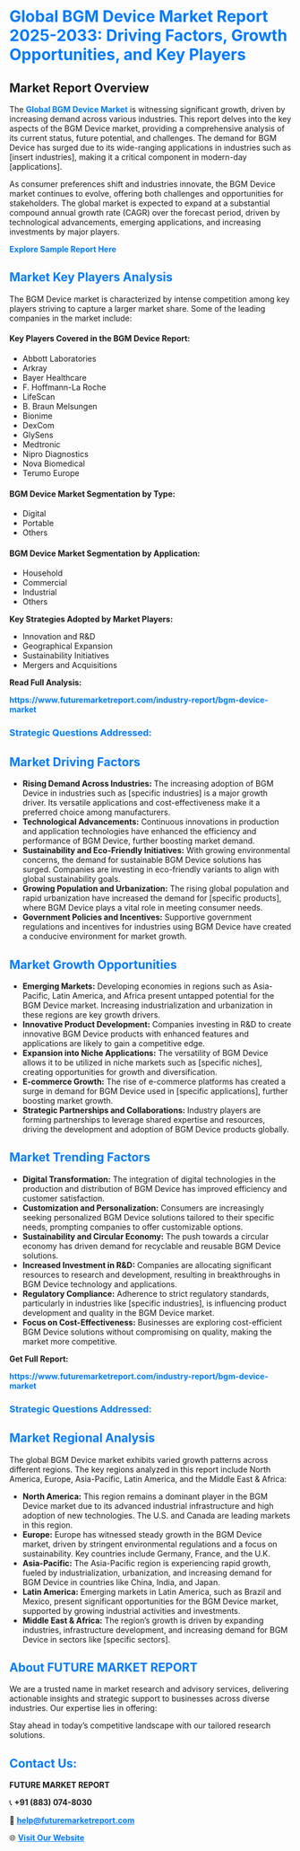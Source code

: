 <h1 style="color: #007BFF;">Global BGM Device Market Report 2025-2033: Driving Factors, Growth Opportunities, and Key Players</h1>

<section id="overview">
<h2>Market Report Overview</h2>
<p>The <a href="https://www.futuremarketreport.com/industry-report/bgm-device-market" style="color: #007BFF; text-decoration: none;"><strong>Global BGM Device Market</strong></a> is witnessing significant growth, driven by increasing demand across various industries. This report delves into the key aspects of the BGM Device market, providing a comprehensive analysis of its current status, future potential, and challenges. The demand for BGM Device has surged due to its wide-ranging applications in industries such as [insert industries], making it a critical component in modern-day [applications].</p>
<p>As consumer preferences shift and industries innovate, the BGM Device market continues to evolve, offering both challenges and opportunities for stakeholders. The global market is expected to expand at a substantial compound annual growth rate (CAGR) over the forecast period, driven by technological advancements, emerging applications, and increasing investments by major players.</p>
</section>

<section id="overview">
<p><a href="https://www.futuremarketreport.com/request-sample/reportId=86480" style="color: #007BFF; text-decoration: none;"><strong>Explore Sample Report Here</strong></a></p>
</section>

<section id="key-players">
<h2 style="color: #007BFF;">Market Key Players Analysis</h2>
<p>The BGM Device market is characterized by intense competition among key players striving to capture a larger market share. Some of the leading companies in the market include:</p>
<h4>Key Players Covered in the BGM Device Report:</h4>
<ul><li>Abbott Laboratories</li><li>Arkray</li><li>Bayer Healthcare</li><li>F. Hoffmann-La Roche</li><li>LifeScan</li><li>B. Braun Melsungen</li><li>Bionime</li><li>DexCom</li><li>GlySens</li><li>Medtronic</li><li>Nipro Diagnostics</li><li>Nova Biomedical</li><li>Terumo Europe</li></ul>
<h4>BGM Device Market Segmentation by Type:</h4>
<ul><li>Digital</li><li>Portable</li><li>Others</li></ul>

<h4>BGM Device Market Segmentation by Application:</h4>
<ul><li>Household</li><li>Commercial</li><li>Industrial</li><li>Others</li></ul>
<p><strong>Key Strategies Adopted by Market Players:</strong></p>
<ul>
<li>Innovation and R&D</li>
<li>Geographical Expansion</li>
<li>Sustainability Initiatives</li>
<li>Mergers and Acquisitions</li>
</ul>
</section>

<section>
<p><strong>Read Full Analysis: </strong></p><a href="https://www.futuremarketreport.com/industry-report/bgm-device-market" style="color: #007BFF; text-decoration: none;"><strong>https://www.futuremarketreport.com/industry-report/bgm-device-market</strong></a>
<h3 style="color: #007BFF;">Strategic Questions Addressed:</h3>
</section>

<section id="driving-factors">
<h2 style="color: #007BFF;">Market Driving Factors</h2>
<ul>
<li><strong>Rising Demand Across Industries:</strong> The increasing adoption of BGM Device in industries such as [specific industries] is a major growth driver. Its versatile applications and cost-effectiveness make it a preferred choice among manufacturers.</li>
<li><strong>Technological Advancements:</strong> Continuous innovations in production and application technologies have enhanced the efficiency and performance of BGM Device, further boosting market demand.</li>
<li><strong>Sustainability and Eco-Friendly Initiatives:</strong> With growing environmental concerns, the demand for sustainable BGM Device solutions has surged. Companies are investing in eco-friendly variants to align with global sustainability goals.</li>
<li><strong>Growing Population and Urbanization:</strong> The rising global population and rapid urbanization have increased the demand for [specific products], where BGM Device plays a vital role in meeting consumer needs.</li>
<li><strong>Government Policies and Incentives:</strong> Supportive government regulations and incentives for industries using BGM Device have created a conducive environment for market growth.</li>
</ul>
</section>

<section id="growth-opportunities">
<h2 style="color: #007BFF;">Market Growth Opportunities</h2>
<ul>
<li><strong>Emerging Markets:</strong> Developing economies in regions such as Asia-Pacific, Latin America, and Africa present untapped potential for the BGM Device market. Increasing industrialization and urbanization in these regions are key growth drivers.</li>
<li><strong>Innovative Product Development:</strong> Companies investing in R&D to create innovative BGM Device products with enhanced features and applications are likely to gain a competitive edge.</li>
<li><strong>Expansion into Niche Applications:</strong> The versatility of BGM Device allows it to be utilized in niche markets such as [specific niches], creating opportunities for growth and diversification.</li>
<li><strong>E-commerce Growth:</strong> The rise of e-commerce platforms has created a surge in demand for BGM Device used in [specific applications], further boosting market growth.</li>
<li><strong>Strategic Partnerships and Collaborations:</strong> Industry players are forming partnerships to leverage shared expertise and resources, driving the development and adoption of BGM Device products globally.</li>
</ul>
</section>

<section id="trending-factors">
<h2 style="color: #007BFF;">Market Trending Factors</h2>
<ul>
<li><strong>Digital Transformation:</strong> The integration of digital technologies in the production and distribution of BGM Device has improved efficiency and customer satisfaction.</li>
<li><strong>Customization and Personalization:</strong> Consumers are increasingly seeking personalized BGM Device solutions tailored to their specific needs, prompting companies to offer customizable options.</li>
<li><strong>Sustainability and Circular Economy:</strong> The push towards a circular economy has driven demand for recyclable and reusable BGM Device solutions.</li>
<li><strong>Increased Investment in R&D:</strong> Companies are allocating significant resources to research and development, resulting in breakthroughs in BGM Device technology and applications.</li>
<li><strong>Regulatory Compliance:</strong> Adherence to strict regulatory standards, particularly in industries like [specific industries], is influencing product development and quality in the BGM Device market.</li>
<li><strong>Focus on Cost-Effectiveness:</strong> Businesses are exploring cost-efficient BGM Device solutions without compromising on quality, making the market more competitive.</li>
</ul>
</section>

<section>
<p><strong>Get Full Report: </strong></p><a href="https://www.futuremarketreport.com/industry-report/bgm-device-market" style="color: #007BFF; text-decoration: none;"><strong>https://www.futuremarketreport.com/industry-report/bgm-device-market</strong></a>
<h3 style="color: #007BFF;">Strategic Questions Addressed:</h3>
</section>


<section id="regional-analysis">
<h2 style="color: #007BFF;">Market Regional Analysis</h2>
<p>The global BGM Device market exhibits varied growth patterns across different regions. The key regions analyzed in this report include North America, Europe, Asia-Pacific, Latin America, and the Middle East & Africa:</p>
<ul>
<li><strong>North America:</strong> This region remains a dominant player in the BGM Device market due to its advanced industrial infrastructure and high adoption of new technologies. The U.S. and Canada are leading markets in this region.</li>
<li><strong>Europe:</strong> Europe has witnessed steady growth in the BGM Device market, driven by stringent environmental regulations and a focus on sustainability. Key countries include Germany, France, and the U.K.</li>
<li><strong>Asia-Pacific:</strong> The Asia-Pacific region is experiencing rapid growth, fueled by industrialization, urbanization, and increasing demand for BGM Device in countries like China, India, and Japan.</li>
<li><strong>Latin America:</strong> Emerging markets in Latin America, such as Brazil and Mexico, present significant opportunities for the BGM Device market, supported by growing industrial activities and investments.</li>
<li><strong>Middle East & Africa:</strong> The region’s growth is driven by expanding industries, infrastructure development, and increasing demand for BGM Device in sectors like [specific sectors].</li>
</ul>
</section>

<footer>
<h2 style="color: #007BFF;">About FUTURE MARKET REPORT</h2>
<p>We are a trusted name in market research and advisory services, delivering actionable insights and strategic support to businesses across diverse industries. Our expertise lies in offering:</p>

<p>Stay ahead in today’s competitive landscape with our tailored research solutions.</p>

<h2 style="color: #007BFF;">Contact Us:</h2>
<p><strong>FUTURE MARKET REPORT</strong></p>
<p>📞 <strong>+91 (883) 074-8030</strong></p>
<p>📧 <strong><a href="mailto:help@futuremarketreport.com" style="color: #007BFF;">help@futuremarketreport.com</a></strong></p>
<p>🌐 <strong><a href="https://www.futuremarketreport.com/" style="color: #007BFF;">Visit Our Website</a></strong></p>
</footer>